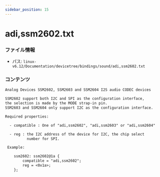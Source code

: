 ```yaml
---
sidebar_position: 15
---
```

# adi,ssm2602.txt

### ファイル情報

- パス: `linux-v6.12/Documentation/devicetree/bindings/sound/adi,ssm2602.txt`

### コンテンツ

```txt
Analog Devices SSM2602, SSM2603 and SSM2604 I2S audio CODEC devices

SSM2602 support both I2C and SPI as the configuration interface,
the selection is made by the MODE strap-in pin.
SSM2603 and SSM2604 only support I2C as the configuration interface.

Required properties:

  - compatible : One of "adi,ssm2602", "adi,ssm2603" or "adi,ssm2604"

  - reg : the I2C address of the device for I2C, the chip select
          number for SPI.

 Example:

	ssm2602: ssm2602@1a {
		compatible = "adi,ssm2602";
		reg = <0x1a>;
	};

```

